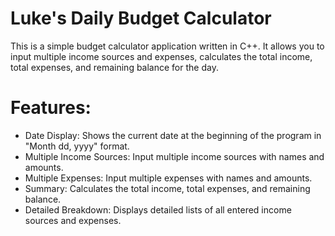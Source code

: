 # Luke's Daily Budget Calculator

This is a simple budget calculator application written in C++. It allows you to input multiple income sources and expenses, calculates the total income, total expenses, and remaining balance for the day. 

# Features:
- Date Display: Shows the current date at the beginning of the program in "Month dd, yyyy" format.
- Multiple Income Sources: Input multiple income sources with names and amounts.
- Multiple Expenses: Input multiple expenses with names and amounts.
- Summary: Calculates the total income, total expenses, and remaining balance.
- Detailed Breakdown: Displays detailed lists of all entered income sources and expenses.
